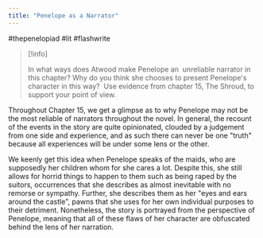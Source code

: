 ```yaml
---
title: "Penelope as a Narrator"
---
```

#thepenelopiad #lit #flashwrite 

> [!info]
> 
> In what ways does Atwood make Penelope an  unreliable narrator in this chapter? Why do you think she chooses to present Penelope's character in this way?  Use evidence from chapter 15, The Shroud, to support your point of view.

Throughout Chapter 15, we get a glimpse as to why Penelope may not be the most reliable of narrators throughout the novel. In general, the recount of the events in the story are quite opinionated, clouded by a judgement from one side and experience, and as such there can never be one "truth" because all experiences will be under some lens or the other.

We keenly get this idea when Penelope speaks of the maids, who are supposedly her children whom for she cares a lot. Despite this, she still allows for horrid things to happen to them such as being raped by the suitors, occurrences that she describes as almost inevitable with no remorse or sympathy. Further, she describes them as her "eyes and ears around the castle", pawns that she uses for her own individual purposes to their detriment. Nonetheless, the story is portrayed from the perspective of Penelope, meaning that all of these flaws of her character are obfuscated behind the lens of her narration.